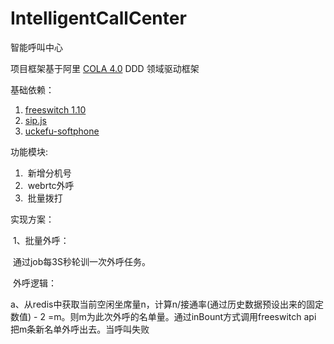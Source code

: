 # IntelligentCallCenter
智能呼叫中心

项目框架基于阿里 [COLA 4.0](https://github.com/alibaba/COLA) DDD 领域驱动框架

基础依赖：

1. [freeswitch 1.10](https://github.com/PerkinsZhu/freeswitch.git)
2. [sip.js](https://github.com/onsip/SIP.js.git)
3. [uckefu-softphone](https://gitee.com/perkins_zhu/uckefu-softphone)

功能模块:

1. ​		新增分机号	
2. ​		webrtc外呼
3. ​		批量拨打



实现方案：

​	1、批量外呼：

​			通过job每3S秒轮训一次外呼任务。

​			外呼逻辑：

​				a、从redis中获取当前空闲坐席量n，计算n/接通率(通过历史数据预设出来的固定数值) - 2 =m。则m为此次外呼的名单量。通过inBount方式调用freeswitch api 把m条新名单外呼出去。当呼叫失败

